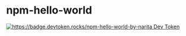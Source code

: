 # npm-hello-world
[![https://badge.devtoken.rocks/npm-hello-world-by-narita Dev Token](https://badge.devtoken.rocks/npm-hello-world-by-narita)](https://badge.devtoken.rocks/npm-hello-world-by-narita)
